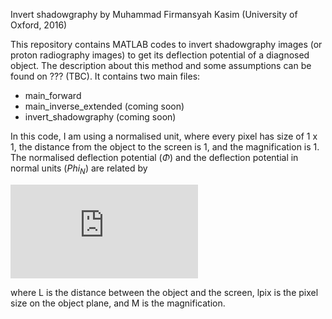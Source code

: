 Invert shadowgraphy by Muhammad Firmansyah Kasim (University of Oxford, 2016)

This repository contains MATLAB codes to invert shadowgraphy images (or proton radiography images) to get its deflection potential of a diagnosed object.
The description about this method and some assumptions can be found on ??? (TBC).
It contains two main files:
* main_forward
* main_inverse_extended (coming soon)
* invert_shadowgraphy (coming soon)

In this code, I am using a normalised unit, where every pixel has size of 1 x 1, the distance from the object to the screen is 1, and the magnification is 1.
The normalised deflection potential ($\Phi$) and the deflection potential in normal units ($Phi_N$) are related by

![equation](http://www.sciweavers.org/tex2img.php?eq=%5CPhi_N%20%3D%20%5CPhi%20%2A%201%2FL%20%2A%20l_%7Bpix%7D%5E2%20%2A%20M%2C&bc=White&fc=Black&im=jpg&fs=12&ff=arev&edit=0)

where L is the distance between the object and the screen, lpix is the pixel size on the object plane, and M is the magnification.
